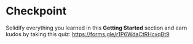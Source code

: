 # Checkpoint

Solidify everything you learned in this **Getting Started** section and earn kudos by taking this quiz: https://forms.gle/r1P6WdaCtRHcxqBt9
